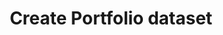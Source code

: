 ---
issue_url: https://github.com/sscu-budapest/sscu-budapest.github.io/issues/74
num: 74
report_link: ''
title: Create Portfolio dataset
---